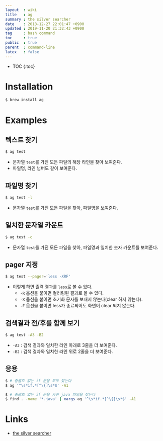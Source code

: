 ```yaml
---
layout  : wiki
title   : ag
summary : the silver searcher
date    : 2018-12-27 22:01:47 +0900
updated : 2019-11-20 21:32:43 +0900
tag     : bash command
toc     : true
public  : true
parent  : command-line
latex   : false
---
```

* TOC
{:toc}

# Installation
```sh
$ brew install ag
```

# Examples
## 텍스트 찾기
```sh
$ ag test
```

* 문자열 `test`를 가진 모든 파일의 해당 라인을 찾아 보여준다.
* 파일명, 라인 넘버도 같이 보여준다.

## 파일명 찾기
```sh
$ ag test -l
```

* 문자열 `test`를 가진 모든 파일을 찾아, 파일명을 보여준다.

## 일치한 문자열 카운트
```sh
$ ag test -c
```

* 문자열 `test`를 가진 모든 파일을 찾아, 파일명과 일치한 숫자 카운트를 보여준다.

## pager 지정
```sh
$ ag test --pager='less -XRF'
```

* 이렇게 하면 출력 결과를 `less`로 볼 수 있다.
    * `-R` 옵션을 붙이면 컬러링된 결과로 볼 수 있다.
    * `-X` 옵션을 붙이면 초기화 문자를 보내지 않는다(clear 하지 않는다).
    * `-F` 옵션을 붙이면 less가 종료되어도 화면이 clear 되지 않는다.

## 검색결과 전/후를 함께 보기
```sh
$ ag test -A3 -B2
```

* `-A3` : 검색 결과와 일치한 라인 아래로 3줄을 더 보여준다.
* `-B2` : 검색 결과와 일치한 라인 위로 2줄을 더 보여준다.

## 응용
```sh
$ # 중괄호 없는 if 문을 모두 찾는다
$ ag '^\s*if.*[^\{]\s*$' -A1

$ # 중괄호 없는 if 문을 가진 java 파일을 찾는다
$ find . -name '*.java' | xargs ag '^\s*if.*[^\{]\s*$' -A1
```

# Links
* [the silver searcher](https://github.com/ggreer/the_silver_searcher )

